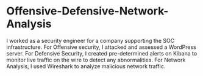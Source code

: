 # Offensive-Defensive-Network-Analysis

I worked as a security engineer for a company supporting the SOC infrastructure. For Offensive security, I attacked and assessed a WordPress server. For Defensive Security, I created pre-determined alerts on Kibana to monitor live traffic on the wire to detect any abnormalities. For Network Analysis, I used Wireshark to analyze malicious network traffic.
